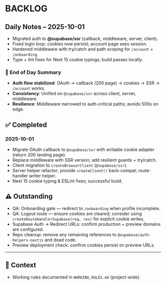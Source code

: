 # BACKLOG

## Daily Notes – 2025-10-01

- Migrated auth to **@supabase/ssr** (callback, middleware, server, client).
- Fixed login loop: cookies now persist; account page sees session.
- Hardened middleware with try/catch and path scoping for `/account` + `/onboarding`.
- Type + lint fixes for Next 15 cookie typings; build passes locally.

### 📌 End of Day Summary
- **Auth flow stabilized**: OAuth → callback (200 page) → cookies → SSR → `/account` works.
- **Consistency**: Unified on `@supabase/ssr` across client, server, middleware.
- **Resilience**: Middleware narrowed to auth-critical paths; avoids 500s on edge.

## ✅ Completed

### 2025-10-01
- Migrate OAuth callback to `@supabase/ssr` with writable cookie adapter (return 200 landing page).
- Replace middleware with SSR version; add resilient guards + try/catch.
- Client migration to `createBrowserClient` (`@supabase/ssr`).
- Server helper refactor; provide `createClient()` back-compat; route-handler writer helper.
- Next 15 cookie typing & ESLint fixes; successful build.

## ⚠️ Outstanding
- QA: Onboarding gate — redirect to `/onboarding` when profile incomplete.
- QA: Logout route — ensure cookies are cleared; consider using `createRouteHandlerSupabase(req, res)` for explicit cookie writes.
- Supabase Auth → Redirect URLs: confirm production + preview domains are configured.
- Repo cleanup: remove any remaining references to `@supabase/auth-helpers-nextjs` and dead code.
- Preview deployment check: confirm cookies persist on preview URLs.

---

## 🤖 Context
- Working rules documented in `WORKING_RULES.md` (project-wide).

